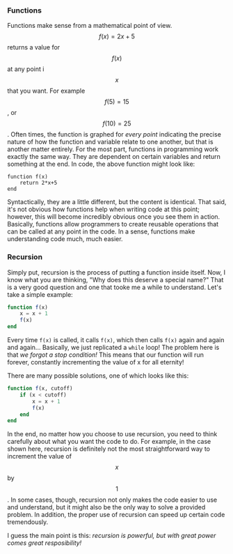 ### Functions

Functions make sense from a mathematical point of view. 
$$f(x) = 2x+5$$ returns a value for $$f(x)$$ at any point i$$x$$ that you want. 
For example $$f(5) = 15$$, or $$f(10) = 25$$.
Often times, the function is graphed for *every point* indicating the precise nature of how the function and variable relate to one another, but that is another matter entirely. 
For the most part, functions in programming work exactly the same way. 
They are dependent on certain variables and return something at the end. 
In code, the above function might look like:

```
function f(x)
    return 2*x+5
end
```

Syntactically, they are a little different, but the content is identical.
That said, it's not obvious how functions help when writing code at this point; however, this will become incredibly obvious once you see them in action.
Basically, functions allow programmers to create reusable operations that can be called at any point in the code.
In a sense, functions make understanding code much, much easier.

### Recursion

Simply put, recursion is the process of putting a function inside itself. 
Now, I know what you are thinking, "Why does this deserve a special name?" 
That is a very good question and one that tooke me a while to understand. 
Let's take a simple example:

```julia
function f(x)
    x = x + 1
    f(x)
end
```

Every time `f(x)` is called, it calls `f(x)`, which then calls `f(x)` again and again and again...
Basically, we just replicated a `while` loop!
The problem here is that *we forgot a stop condition!*
This means that our function will run forever, constantly incrementing the value of x for all eternity!

There are many possible solutions, one of which looks like this:

```julia
function f(x, cutoff)
    if (x < cutoff)
        x = x + 1
        f(x)
    end
end
```

In the end, no matter how you choose to use recursion, you need to think carefully about what you want the code to do.
For example, in the case shown here, recursion is definitely not the most straightforward way to increment the value of $$x$$ by $$1$$.
In some cases, though, recursion not only makes the code easier to use and understand, but it might also be the only way to solve a provided problem.
In addition, the proper use of recursion can speed up certain code tremendously.

I guess the main point is this: *recursion is powerful, but with great power comes great resposibility!*


<script>
MathJax.Hub.Queue(["Typeset",MathJax.Hub]);
</script>
$$ 
\newcommand{\d}{\mathrm{d}}
\newcommand{\bff}{\boldsymbol{f}}
\newcommand{\bfg}{\boldsymbol{g}}
\newcommand{\bfp}{\boldsymbol{p}}
\newcommand{\bfq}{\boldsymbol{q}}
\newcommand{\bfx}{\boldsymbol{x}}
\newcommand{\bfu}{\boldsymbol{u}}
\newcommand{\bfv}{\boldsymbol{v}}
\newcommand{\bfA}{\boldsymbol{A}}
\newcommand{\bfB}{\boldsymbol{B}}
\newcommand{\bfC}{\boldsymbol{C}}
\newcommand{\bfM}{\boldsymbol{M}}
\newcommand{\bfJ}{\boldsymbol{J}}
\newcommand{\bfR}{\boldsymbol{R}}
\newcommand{\bfT}{\boldsymbol{T}}
\newcommand{\bfomega}{\boldsymbol{\omega}}
\newcommand{\bftau}{\boldsymbol{\tau}}
$$

